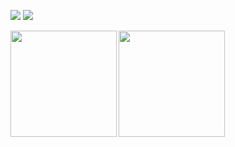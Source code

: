 ![](https://github-readme-stats.vercel.app/api?username=ripend06&count_private=true&show_icons=true&theme=dracula)
![](https://github-readme-stats.vercel.app/api/top-langs/?username=ripend06&layout=compact&theme=dracula)


<a href="https://github.com/tocoteron">
  <img align="left" height="170px" src="https://github-readme-stats.vercel.app/api?username=ripend06&count_private=true&show_icons=true&theme=dracula" />
</a>
<a href="https://github.com/tocoteron">
  <img align="left" height="170px" src="https://github-readme-stats.vercel.app/api/top-langs/?username=ripend06&layout=compact&theme=dracula" />
</a>
